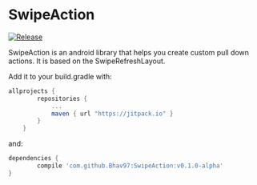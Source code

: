 # SwipeAction

[![Release](https://jitpack.io/v/Bhav97/SwipeAction.svg)](https://jitpack.io/#Bhav97/SwipeAction)

SwipeAction is an android library that helps you create custom pull down actions.
It is based on the SwipeRefreshLayout.

Add it to your build.gradle with:
```gradle
allprojects {
		repositories {
			...
			maven { url "https://jitpack.io" }
		}
	}
```
and:

```gradle
dependencies {
        compile 'com.github.Bhav97:SwipeAction:v0.1.0-alpha'
}
```

